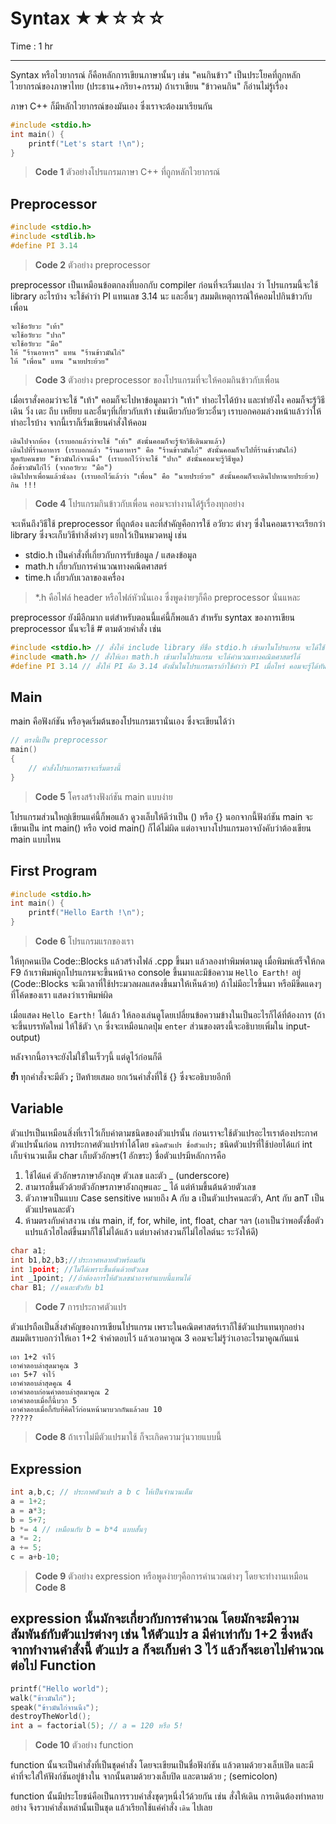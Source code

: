 Syntax &#9733;&#9733;&#9734;&#9734;&#9734;
=======
Time : 1 hr

- - -

Syntax หรือไวยากรณ์ ก็คือหลักการเขียนภาษานั้นๆ เช่น "คนกินข้าว" เป็นประโยคที่ถูกหลักไวยากรณ์ของภาษาไทย (ประธาน+กริยา+กรรม) ถ้าเราเขียน "ข้าวคนกิน" ก็อ่านไม่รู้เรื่อง

ภาษา C\++ ก็มีหลักไวยากรณ์ของมันเอง ซึ่งเราจะต้องมาเรียนกัน
```cpp
#include <stdio.h>
int main() {
	printf("Let's start !\n");
}
```
> **Code 1** ตัวอย่างโปรแกรมภาษา C++ ที่ถูกหลักไวยากรณ์

Preprocessor
------------
```cpp
#include <stdio.h>
#include <stdlib.h>
#define PI 3.14
```
> **Code 2** ตัวอย่าง preprocessor

preprocessor เป็นเหมือนข้อตกลงที่บอกกับ compiler ก่อนที่จะเริ่มแปลง ว่า โปรแกรมนี้จะใช้ library อะไรบ้าง จะใช้คำว่า PI แทนเลข 3.14 นะ และอื่นๆ สมมติเหตุการณ์ให้คอมไปกินข้าวกับเพื่อน
```
จะใช้อวัยวะ "เท้า"
จะใช้อวัยวะ "ปาก"
จะใช้อวัยวะ "มือ"
ให้ "ร้านอาหาร" แทน "ร้านข้าวมันไก่"
ให้ "เพื่อน" แทน "นายประย้วย"
```
> **Code 3** ตัวอย่าง preprocessor ของโปรแกรมที่จะให้คอมกินข้าวกับเพื่อน

เมื่อเราสั่งคอมว่าจะใช้ "เท้า" คอมก็จะไปหาข้อมูลมาว่า "เท้า" ทำอะไรได้บ้าง และทำยังไง คอมก็จะรู้วิธีเดิน วิ่ง เตะ ถีบ เหยียบ และอื่นๆที่เกี่ยวกับเท้า เช่นเดียวกับอวัยวะอื่นๆ เราบอกคอมล่วงหน้าแล้วว่าให้ทำอะไรบ้าง จากนี้เราก็เริ่มเขียนคำสั่งให้คอม
```
เดินไปจากห้อง (เราบอกแล้วว่าจะใช้ "เท้า" ดังนั้นคอมก็จะรู้จักวิธีเดินมาแล้ว)
เดินไปที่ร้านอาหาร (เราบอกแล้ว "ร้านอาหาร" คือ "ร้านข้าวมันไก่" ดังนั้นคอมก็จะไปที่ร้านข้าวมันไก่)
พูดกับคนขาย "ข้าวมันไก่จานนึง" (เราบอกไว้ว่าจะใช้ "ปาก" ดังนั้นคอมจะรู้วิธีพูด)
ถือข้าวมันไก่ไว้ (จากอวัยวะ "มือ")
เดินไปหาเพื่อนแล้วนั่งลง (เราบอกไว้แล้วว่า "เพื่อน" คือ "นายประย้วย" ดังนั้นคอมก็จะเดินไปหานายประย้วย)
กิน !!!
```
> **Code 4** โปรแกรมกินข้าวกับเพื่อน คอมจะทำงานได้รู้เรื่องทุกอย่าง

จะเห็นถึงวิธีใช้ preprocessor ที่ถูกต้อง และที่สำคัญคือการใช้ อวัยวะ ต่างๆ ซึ่งในคอมเราจะเรียกว่า library ซึ่งจะเก็บวิธีทำสิ่งต่างๆ แยกไว้เป็นหมวดหมู่ เช่น

- stdio.h เป็นคำสั่งที่เกี่ยวกับการรับข้อมูล / แสดงข้อมูล
- math.h เกี่ยวกับการคำนวณทางคณิตศาสตร์
- time.h เกี่ยวกับเวลาของเครื่อง

> *.h คือไฟล์ header หรือไฟล์หัวนั่นเอง ซึ่งพูดง่ายๆก็คือ preprocessor นั่นแหละ

preprocessor ยังมีอีกมาก แต่สำหรับตอนนี้แค่นี้ก็พอแล้ว สำหรับ syntax ของการเขียน preprocessor นั้นจะใช้ # ตามด้วยคำสั่ง เช่น
```cpp
#include <stdio.h> // สั่งให้ include library ที่ชื่อ stdio.h เข้ามาในโปรแกรม จะได้ใช้คำสั่งรับ/แสดงข้อมูลได้
#include <math.h> // สั่งให้เอา math.h เข้ามาในโปรแกรม จะได้คำนวณทางคณิตศาสตร์ได้
#define PI 3.14 // สั่งให้ PI คือ 3.14 ดังนั้นในโปรแกรมเราถ้าใช้คำว่า PI เมื่อไหร่ คอมจะรู้ได้ทันทีว่าคือ 3.14
```

Main
----
main คือฟังก์ชัน หรือจุดเริ่มต้นของโปรแกรมเรานั่นเอง ซึ่งจะเขียนได้ว่า
```cpp
// ตรงนี้เป็น preprocessor
main()
{
	// คำสั่งโปรแกรมเราจะเริ่มตรงนี้
}
```
> **Code 5** โครงสร้างฟังก์ชัน main แบบง่าย

โปรแกรมส่วนใหญ่เขียนแค่นี้ก็พอแล้ว ดูวงเล็บให้ดีว่าเป็น () หรือ {} นอกจากนี้ฟังก์ชัน main จะเขียนเป็น int main() หรือ void main() ก็ได้ไม่ผิด แต่อาจบางโปรแกรมอาจบังคับว่าต้องเขียน main แบบไหน

First Program
-------------
```cpp
#include <stdio.h>
int main() {
	printf("Hello Earth !\n");
}
```
> **Code 6** โปรแกรมแรกของเรา


ให้ทุกคนเปิด Code::Blocks แล้วสร้างไฟล์ .cpp ขึ้นมา แล้วลองทำพิมพ์ตามดู เมื่อพิมพ์เสร็จให้กด F9 ถ้าเราพิมพ์ถูกโปรแกรมจะขึ้นหน้าจอ console ขึ้นมาและมีข้อความ `Hello Earth!` อยู่ (Code::Blocks จะมีเวลาที่ใช้ประมวลผลแสดงขึ้นมาให้เห็นด้วย) ถ้าไม่มีอะไรขึ้นมา หรือมีขีดแดงๆที่โค้ดของเรา แสดงว่าเราพิมพ์ผิด

เมื่อแสดง `Hello Earth!` ได้แล้ว ให้ลองเล่นดูโดยเปลี่ยนข้อความข้างในเป็นอะไรก็ได้ที่ต้องการ (ถ้าจะขึ้นบรรทัดใหม่ ให้ใช้ตัว `\n` ซึ่งจะเหมือนกดปุ่ม `enter` ส่วนของตรงนี้จะอธิบายเพิ่มใน input-output)

หลังจากนี้อาจจะยังไม่ใช้ในเร็วๆนี้ แต่ดูไว้ก่อนก็ดี

**ย้ำ** ทุกคำสั่งจะมีตัว **;** ปิดท้ายเสมอ ยกเว้นคำสั่งที่ใช้ {} ซึ่งจะอธิบายอีกที

Variable
--------
ตัวแปรเป็นเหมือนสิ่งที่เราไว้เก็บค่าตามชนิดของตัวแปรนั้น ก่อนเราจะใช้ตัวแปรอะไรเราต้องประกาศตัวแปรนั้นก่อน การประกาศตัวแปรทำได้โดย `ชนิดตัวแปร ชื่อตัวแปร;` ชนิดตัวแปรที่ใช้บ่อยได้แก่ int เก็บจำนวนเต็ม char เก็บตัวอักษร(1 อักขระ) ชื่อตัวแปรมีหลักการคือ

1. ใช้ได้แค่ ตัวอักษรภาษาอังกฤษ ตัวเลข และตัว _ (underscore)
2. สามารถขึ้นตัวด้วยตัวอักษรภาษาอังกฤษและ _ ได้ แต่ห้ามขึ้นต้นด้วยตัวเลข
3. ตัวภาษาเป็นแบบ Case sensitive หมายถึง A กับ a เป็นตัวแปรคนละตัว, Ant กับ anT เป็นตัวแปรคนละตัว
4. ห้ามตรงกับคำสงวน เช่น main, if, for, while, int, float, char ฯลฯ (เอาเป็นว่าพอตั้งชื่อตัวแปรแล้วไฮไลต์ขึ้นมาก็ใช้ไม่ได้แล้ว แต่บางคำสงวนก็ไม่ไฮไลต์นะ ระวังให้ดี)

```cpp
char a1;
int b1,b2,b3;//ประกาศหลายตัวพร้อมกัน
int 1point; //ไม่ได้เพราะขึ้นต้นด้วยตัวเลข
int _1point; //ถ้าต้องการให้ตัวเลขนำอาจทำแบบนี้แทนได้
char B1; //คนละตัวกับ b1
```
> **Code 7** การประกาศตัวแปร

ตัวแปรถือเป็นสิ่งสำคัญของการเขียนโปรแกรม เพราะในคณิตศาสตร์เราก็ใช้ตัวแปรแทนทุกอย่าง สมมติเราบอกว่าให้เอา 1+2 จำคำตอบไว้ แล้วเอามาคูณ 3 คอมจะไม่รู้ว่าเอาอะไรมาคูณกันแน่

```
เอา 1+2 จำไว้
เอาคำตอบล่าสุดมาคูณ 3
เอา 5+7 จำไว้
เอาคำตอบล่าสุดคูณ 4
เอาคำตอบก่อนคำตอบล่าสุดมาคูณ 2
เอาคำตอบเมื่อกี้นี้บวก 5
เอาคำตอบเมื่อกี้กับที่คิดไว้ก่อนหน้ามาบวกกันแล้วลบ 10
?????
```
> **Code 8** ถ้าเราไม่มีตัวแปรมาใช้ ก็จะเกิดความวุ่นวายแบบนี้


Expression
----------
```cpp
int a,b,c; // ประกาศตัวแปร a b c ให้เป็นจำนวนเต็ม
a = 1+2;
a = a*3;
b = 5+7;
b *= 4 // เหมือนกับ b = b*4 แบบสั้นๆ
a *= 2;
a += 5;
c = a+b-10;
```
> **Code 9** ตัวอย่าง expression หรือพูดง่ายๆคือการคำนวณต่างๆ โดยจะทำงานเหมือน **Code 8**

expression นั้นมักจะเกี่ยวกับการคำนวณ โดยมักจะมีความสัมพันธ์กับตัวแปรต่างๆ เช่น ให้ตัวแปร a มีค่าเท่ากับ 1+2 ซึ่งหลังจากทำงานคำสั่งนี้ ตัวแปร a ก็จะเก็บค่า 3 ไว้ แล้วก็จะเอาไปคำนวณต่อไป
Function
--------
```cpp
printf("Hello world");
walk("ข้าวมันไก่");
speak("ข้าวมันไก่จานนึง");
destroyTheWorld();
int a = factorial(5); // a = 120 หรือ 5!
```
> **Code 10** ตัวอย่าง function

function นั้นจะเป็นคำสั่งที่เป็นชุดคำสั่ง โดยจะเขียนเป็นชื่อฟังก์ชัน แล้วตามด้วยวงเล็บเปิด และมีค่าที่จะใส่ให้ฟังก์ชันอยู่ข้างใน จากนั้นตามด้วยวงเล็บปิด และตามด้วย ; (semicolon)

function นั้นมีประโยชน์คือเป็นการรวบคำสั่งชุดๆหนึ่งไว้ด้วยกัน เช่น สั่งให้เดิน การเดินต้องทำหลายอย่าง จึงรวบคำสั่งเหล่านั้นเป็นชุด แล้วเรียกใช้แค่คำสั่ง `เดิน` ไปเลย
